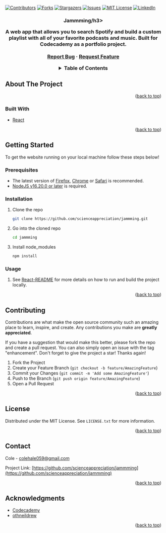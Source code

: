 <!-- Improved compatibility of back to top link: See: https://github.com/othneildrew/Best-README-Template/pull/73 -->
<a name="readme-top"></a>
<!--
*** Thanks for checking out the Best-README-Template. If you have a suggestion
*** that would make this better, please fork the repo and create a pull request
*** or simply open an issue with the tag "enhancement".
*** Don't forget to give the project a star!
*** Thanks again! Now go create something AMAZING! :D
-->



<!-- PROJECT SHIELDS -->
<!--
*** I'm using markdown "reference style" links for readability.
*** Reference links are enclosed in brackets [ ] instead of parentheses ( ).
*** See the bottom of this document for the declaration of the reference variables
*** for contributors-url, forks-url, etc. This is an optional, concise syntax you may use.
*** https://www.markdownguide.org/basic-syntax/#reference-style-links
-->
[![Contributors][contributors-shield]][contributors-url]
[![Forks][forks-shield]][forks-url]
[![Stargazers][stars-shield]][stars-url]
[![Issues][issues-shield]][issues-url]
[![MIT License][license-shield]][license-url]
[![LinkedIn][linkedin-shield]][linkedin-url]

<h3 align="center">Jammming/h3>

  <p align="center">
    A web app that allows you to search Spotify and build a custom playlist with all of your favorite podcasts and music. Built for Codecademy as a portfolio project.
    <br />
    <br />
    <a href="https://github.com/scienceappreciation/jammming/issues">Report Bug</a>
    ·
    <a href="https://github.com/scienceappreciation/jammming/issues">Request Feature</a>
  </p>
</div>



<!-- TABLE OF CONTENTS -->
<details>
  <summary>Table of Contents</summary>
  <ol>
    <li>
      <a href="#about-the-project">About The Project</a>
      <ul>
        <li><a href="#built-with">Built With</a></li>
      </ul>
    </li>
    <li>
      <a href="#getting-started">Getting Started</a>
      <ul>
        <li><a href="#prerequisites">Prerequisites</a></li>
        <li><a href="#installation">Installation</a></li>
      </ul>
    </li>
    <li><a href="#usage">Usage</a></li>
    <li><a href="#contributing">Contributing</a></li>
    <li><a href="#license">License</a></li>
    <li><a href="#contact">Contact</a></li>
    <li><a href="#acknowledgments">Acknowledgments</a></li>
  </ol>
</details>



<!-- ABOUT THE PROJECT -->
## About The Project

<p align="right">(<a href="#readme-top">back to top</a>)</p>



### Built With

* [React][React-url]

<p align="right">(<a href="#readme-top">back to top</a>)</p>



<!-- GETTING STARTED -->
## Getting Started

To get the website running on your local machine follow these steps below!

### Prerequisites

- The latest version of [Firefox][Firefox-url], [Chrome][Chrome-url] or [Safari][Safari-url] is recommended.
- [NodeJS v16.20.0 or later][Node-url] is required.

### Installation

1. Clone the repo
   ```sh
   git clone https://github.com/scienceappreciation/jammming.git
   ```
2. Go into the cloned repo
    ```sh 
    cd jammming
    ```
3. Install node_modules
    ```sh
    npm install
    ```
### Usage 

1. See [React-README](REACT-README.md) for more details on how to run and build the project locally.

<p align="right">(<a href="#readme-top">back to top</a>)</p>



<!-- CONTRIBUTING -->
## Contributing

Contributions are what make the open source community such an amazing place to learn, inspire, and create. Any contributions you make are **greatly appreciated**.

If you have a suggestion that would make this better, please fork the repo and create a pull request. You can also simply open an issue with the tag "enhancement".
Don't forget to give the project a star! Thanks again!

1. Fork the Project
2. Create your Feature Branch (`git checkout -b feature/AmazingFeature`)
3. Commit your Changes (`git commit -m 'Add some AmazingFeature'`)
4. Push to the Branch (`git push origin feature/AmazingFeature`)
5. Open a Pull Request

<p align="right">(<a href="#readme-top">back to top</a>)</p>



<!-- LICENSE -->
## License

Distributed under the MIT License. See `LICENSE.txt` for more information.

<p align="right">(<a href="#readme-top">back to top</a>)</p>



<!-- CONTACT -->
## Contact

Cole - colehale059@gmail.com

Project Link: [https://github.com/scienceappreciation/jammming](https://github.com/scienceappreciation/jammming)

<p align="right">(<a href="#readme-top">back to top</a>)</p>



<!-- ACKNOWLEDGMENTS -->
## Acknowledgments

* [Codecademy](https://www.codecademy.com)
* [othneildrew](https://github.com/othneildrew/Best-README-Template/)

<p align="right">(<a href="#readme-top">back to top</a>)</p>



<!-- MARKDOWN LINKS & IMAGES -->
<!-- https://www.markdownguide.org/basic-syntax/#reference-style-links -->
[contributors-shield]: https://img.shields.io/github/contributors/scienceappreciation/jammming.svg?style=for-the-badge
[contributors-url]: https://github.com/scienceappreciation/jammming/graphs/contributors
[forks-shield]: https://img.shields.io/github/forks/scienceappreciation/jammming.svg?style=for-the-badge
[forks-url]: https://github.com/scienceappreciation/jammming/network/members
[stars-shield]: https://img.shields.io/github/stars/scienceappreciation/jammming.svg?style=for-the-badge
[stars-url]: https://github.com/scienceappreciation/jammming/stargazers
[issues-shield]: https://img.shields.io/github/issues/scienceappreciation/jammming.svg?style=for-the-badge
[issues-url]: https://github.com/scienceappreciation/jammming/issues
[license-shield]: https://img.shields.io/github/license/scienceappreciation/jammming.svg?style=for-the-badge
[license-url]: https://github.com/scienceappreciation/jammming/blob/master/LICENSE.txt
[linkedin-shield]: https://img.shields.io/badge/-LinkedIn-black.svg?style=for-the-badge&logo=linkedin&colorB=555
[linkedin-url]: https://linkedin.com/in/cole-hale
[Firefox-url]: https://www.mozilla.org/en-US/firefox/new/
[Chrome-url]: https://www.google.com/chrome/
[Safari-url]: https://www.apple.com/safari/
[Node-url]: https://nodejs.org/en
[React-url]: https://react.dev/
